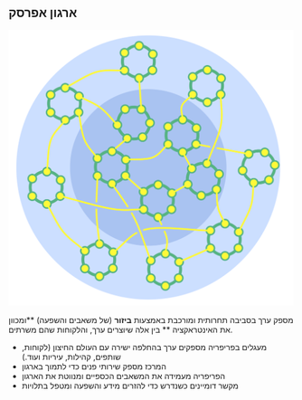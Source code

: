 ## ארגון אפרסק

![right,fit](img/structural-patterns/peach-organization.png)

מספק ערך בסביבה תחרותית ומורכבת באמצעות **ביזור** (של משאבים והשפעה) **ומכוון את האינטראקציה ** בין אלה שיוצרים ערך, והלקוחות שהם משרתים.

- מעגלים בפריפריה מספקים ערך בהחלפה ישירה עם העולם החיצון (לקוחות, שותפים, קהילות, עיריות ועוד.) 
- המרכז מספק שירותי פנים כדי לתמוך בארגון
- הפריפריה מעמידה את המשאבים הכספיים ומנווטת את הארגון
- מקשר דומיינים כשנדרש כדי להזרים מידע והשפעה ומטפל בתלויות